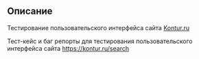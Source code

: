 ## Описание
Тестирование пользовательского интерфейса сайта [Kontur.ru](https://kontur.ru/search)

Тест-кейс и баг репорты для тестирования пользовательского интерфейса сайта https://kontur.ru/search

